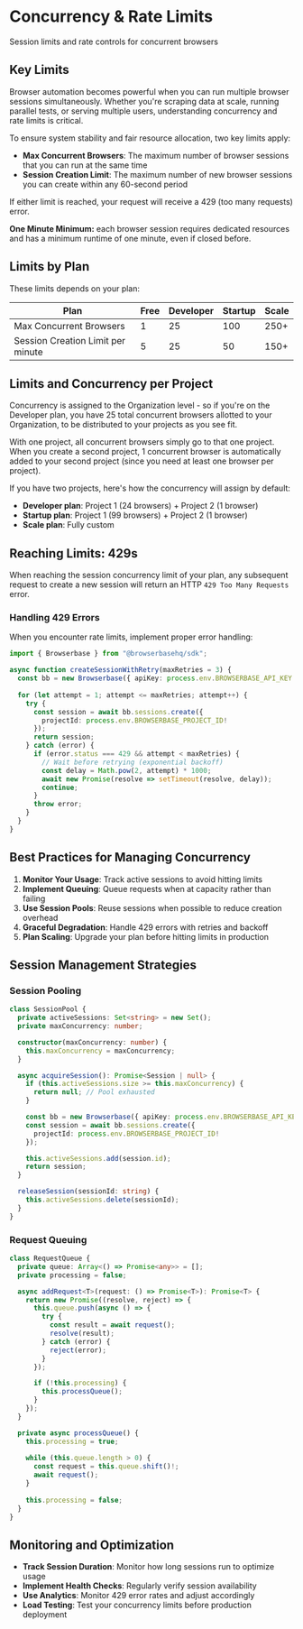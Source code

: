 # Concurrency & Rate Limits

Session limits and rate controls for concurrent browsers

## Key Limits

Browser automation becomes powerful when you can run multiple browser sessions simultaneously. Whether you're scraping data at scale, running parallel tests, or serving multiple users, understanding concurrency and rate limits is critical.

To ensure system stability and fair resource allocation, two key limits apply:

- **Max Concurrent Browsers**: The maximum number of browser sessions that you can run at the same time
- **Session Creation Limit**: The maximum number of new browser sessions you can create within any 60-second period

If either limit is reached, your request will receive a 429 (too many requests) error.

**One Minute Minimum:** each browser session requires dedicated resources and has a minimum runtime of one minute, even if closed before.

## Limits by Plan

These limits depends on your plan:

| Plan      | Free | Developer | Startup | Scale   |
|-----------|------|-----------|---------|---------|
| Max Concurrent Browsers | 1 | 25 | 100 | 250+   |
| Session Creation Limit per minute | 5 | 25 | 50 | 150+  |

## Limits and Concurrency per Project

Concurrency is assigned to the Organization level - so if you're on the Developer plan, you have 25 total concurrent browsers allotted to your Organization, to be distributed to your projects as you see fit.

With one project, all concurrent browsers simply go to that one project. When you create a second project, 1 concurrent browser is automatically added to your second project (since you need at least one browser per project).

If you have two projects, here's how the concurrency will assign by default:
- **Developer plan**: Project 1 (24 browsers) + Project 2 (1 browser)
- **Startup plan**: Project 1 (99 browsers) + Project 2 (1 browser)
- **Scale plan**: Fully custom

## Reaching Limits: 429s

When reaching the session concurrency limit of your plan, any subsequent request to create a new session will return an HTTP `429 Too Many Requests` error.

### Handling 429 Errors

When you encounter rate limits, implement proper error handling:

```typescript
import { Browserbase } from "@browserbasehq/sdk";

async function createSessionWithRetry(maxRetries = 3) {
  const bb = new Browserbase({ apiKey: process.env.BROWSERBASE_API_KEY! });
  
  for (let attempt = 1; attempt <= maxRetries; attempt++) {
    try {
      const session = await bb.sessions.create({
        projectId: process.env.BROWSERBASE_PROJECT_ID!
      });
      return session;
    } catch (error) {
      if (error.status === 429 && attempt < maxRetries) {
        // Wait before retrying (exponential backoff)
        const delay = Math.pow(2, attempt) * 1000;
        await new Promise(resolve => setTimeout(resolve, delay));
        continue;
      }
      throw error;
    }
  }
}
```

## Best Practices for Managing Concurrency

1. **Monitor Your Usage**: Track active sessions to avoid hitting limits
2. **Implement Queuing**: Queue requests when at capacity rather than failing
3. **Use Session Pools**: Reuse sessions when possible to reduce creation overhead
4. **Graceful Degradation**: Handle 429 errors with retries and backoff
5. **Plan Scaling**: Upgrade your plan before hitting limits in production

## Session Management Strategies

### Session Pooling

```typescript
class SessionPool {
  private activeSessions: Set<string> = new Set();
  private maxConcurrency: number;

  constructor(maxConcurrency: number) {
    this.maxConcurrency = maxConcurrency;
  }

  async acquireSession(): Promise<Session | null> {
    if (this.activeSessions.size >= this.maxConcurrency) {
      return null; // Pool exhausted
    }

    const bb = new Browserbase({ apiKey: process.env.BROWSERBASE_API_KEY! });
    const session = await bb.sessions.create({
      projectId: process.env.BROWSERBASE_PROJECT_ID!
    });

    this.activeSessions.add(session.id);
    return session;
  }

  releaseSession(sessionId: string) {
    this.activeSessions.delete(sessionId);
  }
}
```

### Request Queuing

```typescript
class RequestQueue {
  private queue: Array<() => Promise<any>> = [];
  private processing = false;

  async addRequest<T>(request: () => Promise<T>): Promise<T> {
    return new Promise((resolve, reject) => {
      this.queue.push(async () => {
        try {
          const result = await request();
          resolve(result);
        } catch (error) {
          reject(error);
        }
      });

      if (!this.processing) {
        this.processQueue();
      }
    });
  }

  private async processQueue() {
    this.processing = true;
    
    while (this.queue.length > 0) {
      const request = this.queue.shift()!;
      await request();
    }
    
    this.processing = false;
  }
}
```

## Monitoring and Optimization

- **Track Session Duration**: Monitor how long sessions run to optimize usage
- **Implement Health Checks**: Regularly verify session availability
- **Use Analytics**: Monitor 429 error rates and adjust accordingly
- **Load Testing**: Test your concurrency limits before production deployment